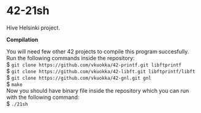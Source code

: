 # 42-21sh
Hive Helsinki project.

**Compilation**

You will need few other 42 projects to compile this program succesfully. Run the following commands inside the repository:  
$ `git clone https://github.com/vkuokka/42-printf.git libftprintf`  
$ `git clone https://github.com/vkuokka/42-libft.git libftprintf/libft`  
$ `git clone https://github.com/vkuokka/42-gnl.git gnl`  
$ `make`  
Now you should have binary file inside the repository which you can run with the following command:  
$ `./21sh`
